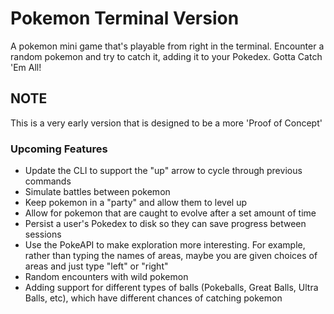# Pokemon Terminal Version

A pokemon mini game that's playable from right in the terminal. Encounter a random pokemon and try to catch it, adding it to your Pokedex. Gotta Catch 'Em All!

## NOTE
This is a very early version that is designed to be a more 'Proof of Concept'

### Upcoming Features
- Update the CLI to support the "up" arrow to cycle through previous commands
- Simulate battles between pokemon
- Keep pokemon in a "party" and allow them to level up
- Allow for pokemon that are caught to evolve after a set amount of time
- Persist a user's Pokedex to disk so they can save progress between sessions
- Use the PokeAPI to make exploration more interesting. For example, rather than typing the names of areas, maybe you are given choices of areas and just type "left" or "right"
- Random encounters with wild pokemon
- Adding support for different types of balls (Pokeballs, Great Balls, Ultra Balls, etc), which have different chances of catching pokemon

